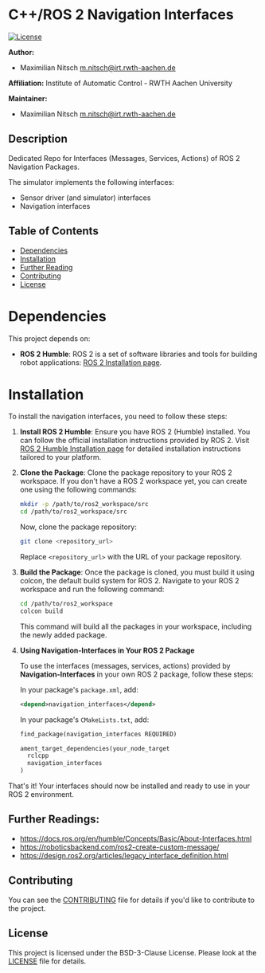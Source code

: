 # C++/ROS 2 Navigation Interfaces

[![License](https://img.shields.io/badge/license-BSD--3-blue.svg)](https://opensource.org/licenses/BSD-3-Clause)

<!--- protected region package header begins -->
**Author:**
- Maximilian Nitsch <m.nitsch@irt.rwth-aachen.de>

**Affiliation:** Institute of Automatic Control - RWTH Aachen University

**Maintainer:**
  - Maximilian Nitsch <m.nitsch@irt.rwth-aachen.de>
<!--- protected region package header ends -->

## Description
Dedicated Repo for Interfaces (Messages, Services, Actions) of ROS 2 Navigation Packages.

The simulator implements the following interfaces:
- Sensor driver (and simulator) interfaces
- Navigation interfaces

## Table of Contents

- [Dependencies](#dependencies)
- [Installation](#installation)
- [Further Reading](#further-readings)
- [Contributing](#contributing)
- [License](#license)

# Dependencies

This project depends on:

- **ROS 2 Humble**: ROS 2 is a set of software libraries and tools for building robot applications: [ROS 2 Installation page](https://docs.ros.org/en/humble/Installation.html).

# Installation

To install the navigation interfaces, you need to follow these steps:

1. **Install ROS 2 Humble**: Ensure you have ROS 2 (Humble) installed. You can follow the official installation instructions provided by ROS 2. Visit [ROS 2 Humble Installation page](https://docs.ros.org/en/humble/Installation.html) for detailed installation instructions tailored to your platform.

3. **Clone the Package**: Clone the package repository to your ROS 2 workspace. If you don't have a ROS 2 workspace yet, you can create one using the following commands:

    ```bash
    mkdir -p /path/to/ros2_workspace/src
    cd /path/to/ros2_workspace/src
    ```

    Now, clone the package repository:

    ```bash
    git clone <repository_url>
    ```

    Replace `<repository_url>` with the URL of your package repository.

4. **Build the Package**: Once the package is cloned, you must build it using colcon, the default build system for ROS 2. Navigate to your ROS 2 workspace and run the following command:

    ```bash
    cd /path/to/ros2_workspace
    colcon build
    ```

    This command will build all the packages in your workspace, including the newly added package.

5. **Using Navigation-Interfaces in Your ROS 2 Package**

    To use the interfaces (messages, services, actions) provided by **Navigation-Interfaces** in your own ROS 2 package, follow these steps:
    
    In your package's `package.xml`, add:
    
    ```xml
    <depend>navigation_interfaces</depend>
     ```
    In your package's `CMakeLists.txt`, add:
    ```xml
    find_package(navigation_interfaces REQUIRED)
    
    ament_target_dependencies(your_node_target
      rclcpp
      navigation_interfaces
    )
    ```  
That's it! Your interfaces should now be installed and ready to use in your ROS 2 environment.

## Further Readings:

- https://docs.ros.org/en/humble/Concepts/Basic/About-Interfaces.html
- https://roboticsbackend.com/ros2-create-custom-message/
- https://design.ros2.org/articles/legacy_interface_definition.html

## Contributing

You can see the [CONTRIBUTING](CONTRIBUTING) file for details if you'd like to contribute to the project.

## License

This project is licensed under the BSD-3-Clause License. Please look at the [LICENSE](LICENSE) file for details.
